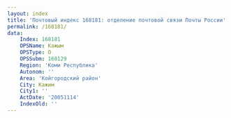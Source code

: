 ```yaml
---
layout: index
title: 'Почтовый индекс 168181: отделение почтовой связи Почты России'
permalink: /168181/
data:
    Index: 168181
    OPSName: Кажым
    OPSType: О
    OPSSubm: 168129
    Region: 'Коми Республика'
    Autonom: ''
    Area: 'Койгородский район'
    City: Кажим
    City1: ''
    ActDate: '20051114'
    IndexOld: ''
---
```

